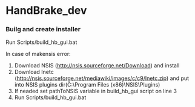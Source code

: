 # HandBrake_dev

### Builg and create installer
Run Scripts/build_hb_gui.bat

In case of  makensis error:
1. Download NSIS (http://nsis.sourceforge.net/Download) and install
2. Download Inetc (http://nsis.sourceforge.net/mediawiki/images/c/c9/Inetc.zip) and put into 
NSIS plugins dir(C:\Program Files (x86)\NSIS\Plugins)
3. If neaded set pathToNSIS variable in build_hb_gui script on line 3
4. Run Scripts/build_hb_gui.bat